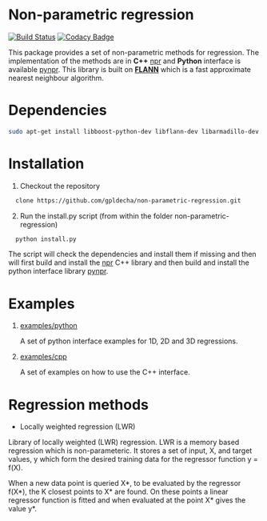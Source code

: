 # Non-parametric regression

[![Build Status](https://travis-ci.org/gpldecha/non-parametric-regression.svg?branch=master)](https://travis-ci.org/gpldecha/non-parametric-regression) [![Codacy Badge](https://api.codacy.com/project/badge/Grade/a1fad67f83ce442aabc2805d4bd2d6fd)](https://www.codacy.com/app/chambrierg/non-parametric-regression?utm_source=github.com&amp;utm_medium=referral&amp;utm_content=gpldecha/non-parametric-regression&amp;utm_campaign=Badge_Grade)


This package provides a set of non-parametric methods for regression. The implementation of the methods are in **C++** 
[npr](https://github.com/gpldecha/non-parametric-regression/tree/master/npr) and **Python** interface is available 
[pynpr](https://github.com/gpldecha/non-parametric-regression/tree/master/pynpr). This library is built on [**FLANN**](http://www.cs.ubc.ca/research/flann/) which is a fast approximate nearest neighbour algorithm.

# Dependencies

```sh
sudo apt-get install libboost-python-dev libflann-dev libarmadillo-dev python-numpy
```

# Installation

1. Checkout the repository

  ```sh
    clone https://github.com/gpldecha/non-parametric-regression.git
  ```
2. Run the install.py script (from within the folder non-parametric-regression)

  ```bash
    python install.py
  ```
The script will check the dependencies and install them if missing and then will first 
build and install the [npr](https://github.com/gpldecha/non-parametric-regression/tree/master/npr) C++ library
and then build and install the python interface library [pynpr](https://github.com/gpldecha/non-parametric-regression/tree/master/pynpr).

# Examples

1. [examples/python](https://github.com/gpldecha/non-parametric-regression/tree/master/examples/python)
    
    A set of python interface examples for 1D, 2D and 3D regressions.
    
2. [examples/cpp](https://github.com/gpldecha/non-parametric-regression/tree/master/examples/cpp)    

    A set of examples on how to use the C++ interface.

# Regression methods

* Locally weighted regression (LWR)

Library of locally weighted (LWR) regression. LWR is a memory based regression which is non-parameteric. 
It stores a set of input, X, and target values, y which form the desired training data for the regressor 
function y = f(X).

When a new data point is queried X*, to be evaluated by the regressor f(X*), the K closest points to X* are found. 
On these points a linear regressor function is fitted and when evaluated at the point X* gives the value y*.
